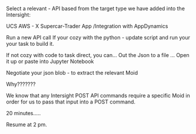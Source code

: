 Select a relevant - API based from the target type we have added into the Intersight:

UCS
AWS - X
Supercar-Trader App /Integration with AppDynamics

Run a new API call 
If your cozy with the python - update script and run your your task to build it.

If not cozy with code to task direct,  you can...
Out the Json to a file ...
Open it up or paste into Jupyter Notebook

Negotiate your json blob - to extract the relevant Moid

Why???????

We know that any Intersight POST API commands require a specific Moid in order for us to pass that input
into a POST command.


20 minutes.....

Resume at 2 pm. 